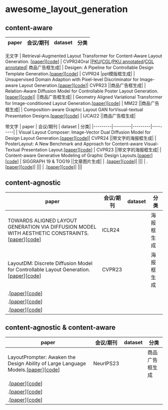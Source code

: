 # awesome_layout_generation
## content-aware
| paper | 会议/期刊 | dataset | 分类|
|---------|---------|---------|---------|
无文字
| Retrieval-Augmented Layout Transformer for Content-Aware Layout Generation. [[paper](https://arxiv.org/abs/2311.13602)][[code](https://udonda.github.io/RALF/)] | CVPR24Oral |[PKU]()/[CGL]()/[PKU annotated]()/[CGL annotated]()| 商品广告框生成|
| Desigen: A Pipeline for Controllable Design Template Generation.[[paper](https://arxiv.org/abs/2403.09093)][[code](https://whaohan.github.io/desigen)] | CVPR24 |ppt模版框生成|
| Unsupervised Domain Adaption with Pixel-level Discriminator for Image-aware Layout Generation.[[paper](https://arxiv.org/abs/2303.14377)][[code]()]| CVPR23 ||商品广告框生成|
| Relation-Aware Diffusion Model for Controllable Poster Layout Generation.[[paper](https://arxiv.org/abs/2306.09086)][[code](https://github.com/liuan0803/RADM)]|  ||商品广告框生成|
| Geometry Aligned Variational Transformer for Image-conditioned Layout Generation.[[paper](https://arxiv.org/abs/2209.00852)][[code]()] | MM22 ||商品广告框生成|
| Composition-aware Graphic Layout GAN forVisual-textual Presentation Designs.[[paper](https://arxiv.org/abs/2205.00303)][[code](https://github.com/minzhouGithub/CGL-GAN)] | IJCAI22 ||商品广告框生成|

带文字
| paper | 会议/期刊 | dataset | 分类|
|---------|---------|---------|---------|
| Visual Layout Composer: Image-Vector Dual Diffusion Model for Design Layout Generation.[[paper](https://aminshabani.github.io/visual_layout_composer/pdfs/visual_layout_composer.pdf)][[code](https://aminshabani.github.io/visual_layout_composer)]| CVPR24   ||带文字的海报框生成|
| PosterLayout: A New Benchmark and Approach for Content-aware Visual-Textual Presentation Layout.[[paper](https://arxiv.org/abs/2303.15937)][[code](https://github.com/PKU-ICST-MIPL/PosterLayout-CVPR2023)] | CVPR23 ||带文字的海报框生成|
| Content-aware Generative Modeling of Graphic Design Layouts.[[paper](https://xtqiao.com/projects/content_aware_layout/)][[code]()] | SIGGRAPH 19 & TOG19  ||文章图片生成|
| .[[paper]()][[code]()]| |||
| .[[paper]()][[code]()]| |||
| .[[paper]()][[code]()]| |||


## content-agnostic
| paper | 会议/期刊 | dataset | 分类|
|---------|---------|---------|---------|
| TOWARDS ALIGNED LAYOUT GENERATION VIA DIFFUSION MODEL WITH AESTHETIC CONSTRAINTS.[[paper](https://arxiv.org/abs/2402.04754)][[code](https://anonymous.4open.science/r/LACE-16DE)] | ICLR24  ||海报框生成|
| LayoutDM: Discrete Diffusion Model for Controllable Layout Generation.[[paper](https://arxiv.org/abs/2303.08137)][[code](https://cyberagentailab.github.io/layout-dm/)] | CVPR23 ||海报框生成|
| .[[paper]()][[code]()]| |||
| .[[paper]()][[code]()]| |||
| .[[paper]()][[code]()]| |||

## content-agnostic & content-aware 
| paper | 会议/期刊 | dataset | 分类|
|---------|---------|---------|---------|
| LayoutPrompter: Awaken the Design Ability of Large Language Models.[[paper](https://arxiv.org/abs/2311.06495)][[code](https://github.com/microsoft/LayoutGeneration/tree/main/LayoutPrompter)] | NeurIPS23 ||商品广告框生成|
| .[[paper]()][[code]()]| |||
| .[[paper]()][[code]()]| |||
| .[[paper]()][[code]()]| |||
